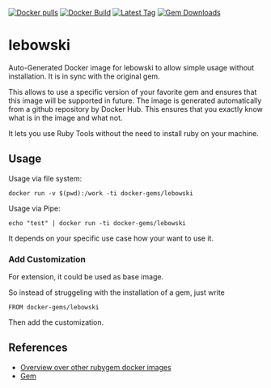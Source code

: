 [![Docker pulls](https://img.shields.io/docker/pulls/rubygem/lebowski.svg)](https://hub.docker.com/r/rubygem/lebowski/)
[![Docker Build](https://img.shields.io/docker/automated/rubygem/lebowski.svg)](https://hub.docker.com/r/rubygem/lebowski/)
[![Latest Tag](https://img.shields.io/github/tag/docker-rubygem/lebowski.svg)](https://hub.docker.com/r/rubygem/lebowski/)
[![Gem Downloads](https://img.shields.io/gem/dt/lebowski.svg)](https://rubygems.org/gems/lebowski/)
# lebowski

Auto-Generated Docker image for lebowski to allow simple usage without installation.
It is in sync with the original gem.

This allows to use a specific version of your favorite gem and ensures that this image will be supported in future.
The image is generated automatically from a github repository by Docker Hub.
This ensures that you exactly know what is in the image and what not.

It lets you use Ruby Tools without the need to install ruby on your machine.

## Usage

Usage via file system:

`docker run -v $(pwd):/work -ti docker-gems/lebowski`

Usage via Pipe:

`echo "test" | docker run -ti docker-gems/lebowski`

It depends on your specific use case how your want to use it.

### Add Customization

For extension, it could be used as base image.

So instead of struggeling with the installation of a gem, just write

`FROM docker-gems/lebowski`

Then add the customization.

## References

 - [Overview over other rubygem docker images](https://github.com/thinkbot/docker-rubygem)
 - [Gem](https://rubygems.org/gems/lebowski/)
